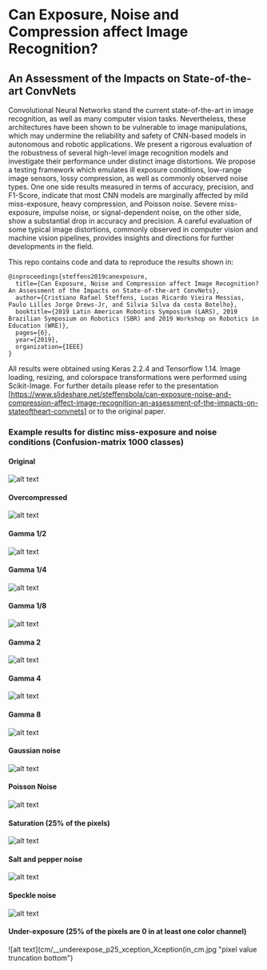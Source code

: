 # Can Exposure, Noise and Compression affect Image Recognition?
## An Assessment of the Impacts on State-of-the-art ConvNets

Convolutional Neural Networks stand the current state-of-the-art in image recognition, as well as many computer vision tasks.
Nevertheless, these architectures have been shown to be vulnerable to image manipulations, which may undermine the reliability and safety of CNN-based models in autonomous and robotic applications. We present a rigorous evaluation of the robustness of several high-level image recognition models and investigate their performance under distinct image distortions. We propose a testing framework which emulates ill exposure conditions, low-range image sensors, lossy compression, as well as commonly observed noise types. One one side results measured in terms of accuracy, precision, and F1-Score, indicate that most CNN models are marginally affected by mild miss-exposure, heavy compression, and Poisson noise. Severe miss-exposure, impulse noise, or signal-dependent noise, on the other side, show a substantial drop in accuracy and precision. A careful evaluation of some typical image distortions, commonly observed in computer vision and machine vision pipelines, provides insights and directions for further developments in the field.


This repo contains code and data to reproduce the results shown in: 

``` 
@inproceedings{steffens2019canexposure,
  title={Can Exposure, Noise and Compression affect Image Recognition? An Assessment of the Impacts on State-of-the-art ConvNets},
  author={Cristiano Rafael Steffens, Lucas Ricardo Vieira Messias, Paulo Lilles Jorge Drews-Jr, and Silvia Silva da costa Botelho},
  booktitle={2019 Latin American Robotics Symposium (LARS), 2019 Brazilian Symposium on Robotics (SBR) and 2019 Workshop on Robotics in Education (WRE)},
  pages={6},
  year={2019},
  organization={IEEE}
}
```

All results were obtained using Keras 2.2.4 and Tensorflow 1.14. Image loading, resizing, and colorspace transformations were performed using Scikit-Image. For further details please refer to the presentation [https://www.slideshare.net/steffensbola/can-exposure-noise-and-compression-affect-image-recognition-an-assessment-of-the-impacts-on-stateoftheart-convnets] or to the original paper.

### Example results for distinc miss-exposure and noise conditions (Confusion-matrix 1000 classes)

#### Original

![alt text](cm/___xception_Xception_cm.jpg "original")

#### Overcompressed

![alt text](cm/__compression_xception_Xception_cm.jpg "compression")

#### Gamma 1/2

![alt text](cm/__gamma12_xception_Xception_cm.jpg "gamma 1/2")

#### Gamma 1/4
![alt text](cm/__gamma14_xception_Xception_cm.jpg "gamma 1/4")

#### Gamma 1/8

![alt text](cm/__gamma18_xception_Xception_cm.jpg "gamma 1/8")

#### Gamma 2

![alt text](cm/__gamma2_xception_Xception_cm.jpg "gamma 2")

#### Gamma 4

![alt text](cm/__gamma4_xception_Xception_cm.jpg "gamma 4")

#### Gamma 8

![alt text](cm/__gamma8_xception_Xception_cm.jpg "gamma 8")

#### Gaussian noise

![alt text](cm/__gauss_xception_Xception_cm.jpg "gaussian noise")

#### Poisson Noise

![alt text](cm/__poisson_xception_Xception_cm.jpg "poisson noise")

#### Saturation (25% of the pixels)

![alt text](cm/__saturate_p25_xception_Xception_cm.jpg "pixel value truncation top")

#### Salt and pepper noise

![alt text](cm/__snp_xception_Xception_cm.jpg "salt and pepper")

#### Speckle noise

![alt text](cm/__speckle_xception_Xception_cm.jpg "speckle noise")

#### Under-exposure (25% of the pixels are 0 in at least one color channel)

![alt text](cm/__underexpose_p25_xception_Xception(in_cm.jpg "pixel value truncation bottom")

